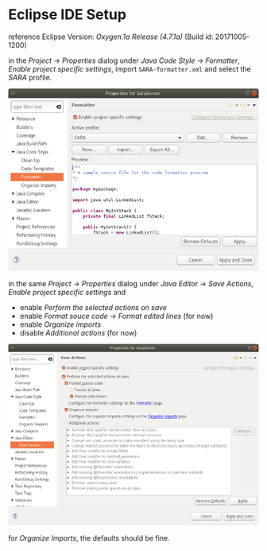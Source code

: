 # Eclipse IDE Setup

reference Eclipse Version: *Oxygen.1a Release (4.7.1a)* (Build id: 20171005-1200)

in the *Project* → *Properties* dialog under *Java Code Style* → *Formatter*, *Enable project specific settings*, import `SARA-formatter.xml` and select the *SARA* profile.

![should look like this](SARA-formatter.png)

in the same *Project* → *Properties* dialog under *Java Editor* → *Save Actions*, *Enable project specific settings* and
- enable *Perform the selected actions on save*
- enable *Format souce code* → *Format edited lines* (for now)
- enable *Organize imports*
- disable *Additional actions* (for now)

![should look like this](SARA-saveactions.png)

for *Organize Imports*, the defaults should be fine.
